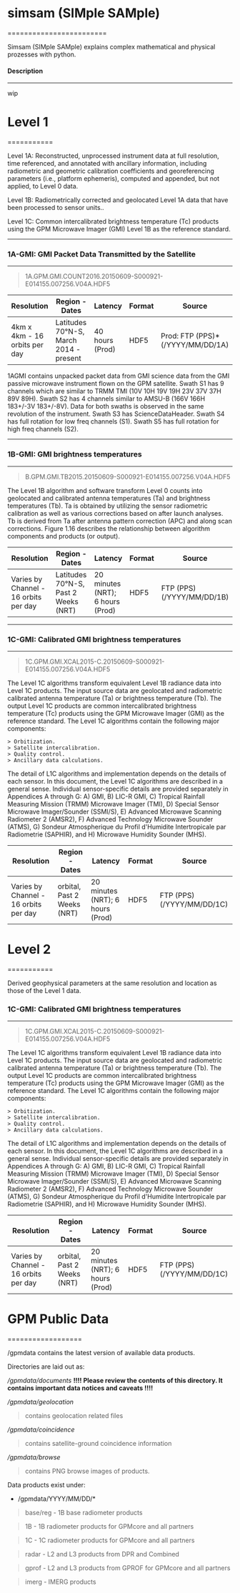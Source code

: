 # simsam (SIMple SAMple) 
========================

Simsam (SIMple SAMple) explains complex mathematical and physical prozesses with python.


#### Description
----------------

wip


# Level 1 
===========

Level 1A: Reconstructed, unprocessed instrument data at full resolution, time referenced, and annotated with ancillary information, 
including radiometric and geometric calibration coefficients and georeferencing parameters (i.e., platform ephemeris), computed and appended, 
but not applied, to Level 0 data.

Level 1B: Radiometrically corrected and geolocated Level 1A data that have been processed to sensor units..

Level 1C: Common intercalibrated brightness temperature (Tc) products using the GPM Microwave Imager (GMI) Level 1B as the reference standard.

----------------------------------------------------------
### 1A-GMI: GMI Packet Data Transmitted by the Satellite
----------------------------------------------------------

> 1A.GPM.GMI.COUNT2016.20150609-S000921-E014155.007256.V04A.HDF5

Resolution | Region - Dates  |	Latency  | 	Format   | 	Source  
-----------|------------------|-----------|-----------|----------
4km x 4km - 16 orbits per day| 	Latitudes 70°N-S, March 2014 - present| 	40 hours (Prod)| 	HDF5 |	Prod: FTP (PPS)*(/YYYY/MM/DD/1A)

1AGMI contains unpacked packet data from GMI science data from the GMI passive microwave instrument flown on the GPM satellite. 
Swath S1 has 9 channels which are similar to TRMM TMI (10V 10H 19V 19H 23V 37V 37H 89V 89H). 
Swath S2 has 4 channels similar to AMSU-B (166V 166H 183+/-3V 183+/-8V). Data for both swaths is observed in the same revolution of the instrument. 
Swath S3 has ScienceDataHeader. Swath S4 has full rotation for low freq channels (S1). Swath S5 has full rotation for high freq channels (S2).

-----------------------------------------
### 1B-GMI: GMI brightness temperatures
-----------------------------------------

> B.GPM.GMI.TB2015.20150609-S000921-E014155.007256.V04A.HDF5

The Level 1B algorithm and software transform Level 0 counts into geolocated and calibrated antenna temperatures (Ta) and brightness temperatures (Tb). 
Ta is obtained by utilizing the sensor radiometric calibration as well as various corrections based on after launch analyses. 
Tb is derived from Ta after antenna pattern correction (APC) and along scan corrections. 
Figure 1.16 describes the relationship between algorithm components and products (or output).

Resolution | Region - Dates  |	Latency  | 	Format   | 	Source  
-----------|------------------|-----------|-----------|----------
Varies by Channel - 16 orbits per day |	Latitudes 70°N-S, Past 2 Weeks (NRT) |	20 minutes (NRT); 6 hours (Prod) 	|HDF5 |	FTP (PPS) (/YYYY/MM/DD/1B)

-----------------------------------------
### 1C-GMI: Calibrated GMI brightness temperatures
-----------------------------------------

> 1C.GPM.GMI.XCAL2015-C.20150609-S000921-E014155.007256.V04A.HDF5

The Level 1C algorithms transform equivalent Level 1B radiance data into Level 1C products. The input source data are geolocated and radiometric calibrated antenna temperature (Ta) or brightness temperature (Tb). The output Level 1C products are common intercalibrated brightness temperature (Tc) products using the GPM Microwave Imager (GMI) as the reference standard. The Level 1C algorithms contain the following major components:

    > Orbitization.
    > Satellite intercalibration.
    > Quality control.
    > Ancillary data calculations.

The detail of L1C algorithms and implementation depends on the details of each sensor. In this document, the Level 1C algorithms are described in a general sense. Individual sensor-specific details are provided separately in Appendices A through G: A) GMI, B) LIC-R GMI, C) Tropical Rainfall Measuring Mission (TRMM) Microwave Imager (TMI), D) Special Sensor Microwave Imager/Sounder (SSMI/S), E) Advanced Microwave Scanning Radiometer 2 (AMSR2), F) Advanced Technology Microwave Sounder (ATMS), G) Sondeur Atmospherique du Profil d'Humidite Intertropicale par Radiometrie (SAPHIR), and H) Microwave Humidity Sounder (MHS).

Resolution | Region - Dates  |	Latency  | 	Format   | 	Source  
-----------|------------------|-----------|-----------|----------
Varies by Channel - 16 orbits per day |	orbital, Past 2 Weeks (NRT) |	20 minutes (NRT); 6 hours (Prod) 	|HDF5 |	FTP (PPS) (/YYYY/MM/DD/1C)


# Level 2
===========

Derived geophysical parameters at the same resolution and location as those of the Level 1 data.

### 1C-GMI: Calibrated GMI brightness temperatures
-----------------------------------------

> 1C.GPM.GMI.XCAL2015-C.20150609-S000921-E014155.007256.V04A.HDF5

The Level 1C algorithms transform equivalent Level 1B radiance data into Level 1C products. The input source data are geolocated and radiometric calibrated antenna temperature (Ta) or brightness temperature (Tb). The output Level 1C products are common intercalibrated brightness temperature (Tc) products using the GPM Microwave Imager (GMI) as the reference standard. The Level 1C algorithms contain the following major components:

    > Orbitization.
    > Satellite intercalibration.
    > Quality control.
    > Ancillary data calculations.

The detail of L1C algorithms and implementation depends on the details of each sensor. In this document, the Level 1C algorithms are described in a general sense. Individual sensor-specific details are provided separately in Appendices A through G: A) GMI, B) LIC-R GMI, C) Tropical Rainfall Measuring Mission (TRMM) Microwave Imager (TMI), D) Special Sensor Microwave Imager/Sounder (SSMI/S), E) Advanced Microwave Scanning Radiometer 2 (AMSR2), F) Advanced Technology Microwave Sounder (ATMS), G) Sondeur Atmospherique du Profil d'Humidite Intertropicale par Radiometrie (SAPHIR), and H) Microwave Humidity Sounder (MHS).

Resolution | Region - Dates  |	Latency  | 	Format   | 	Source  
-----------|------------------|-----------|-----------|----------
Varies by Channel - 16 orbits per day |	orbital, Past 2 Weeks (NRT) |	20 minutes (NRT); 6 hours (Prod) 	|HDF5 |	FTP (PPS) (/YYYY/MM/DD/1C)


# GPM Public Data
==================

/gpmdata contains the latest version of available data products. 

Directories are laid out as:

*/gpmdata/documents* ****!!!! Please review the contents of 
                       this directory. It contains important 
                       data notices and caveats !!!!****
                       
                       
*/gpmdata/geolocation*  
> contains geolocation related files

*/gpmdata/coincidence* 
> contains satellite-ground coincidence information

*/gpmdata/browse* 
> contains PNG browse images of products.

Data products exist under:
* /gpmdata/YYYY/MM/DD/*

 > base/reg  - 1B base radiometer products
 
 > 1B    - 1B radiometer products for GPMcore and all partners
 
 > 1C    - 1C radiometer products for GPMcore and all partners
 
 > radar - L2 and L3 products from DPR and Combined
 
 > gprof - L2 and L3 products from GPROF for GPMcore and all partners
 
 > imerg - IMERG products

